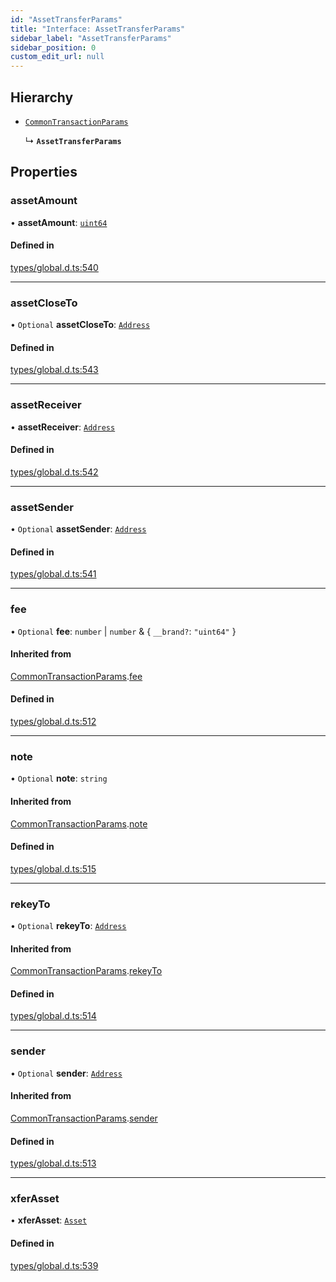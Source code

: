 ```yaml
---
id: "AssetTransferParams"
title: "Interface: AssetTransferParams"
sidebar_label: "AssetTransferParams"
sidebar_position: 0
custom_edit_url: null
---
```


## Hierarchy

- [`CommonTransactionParams`](CommonTransactionParams.md)

  ↳ **`AssetTransferParams`**

## Properties

### assetAmount

• **assetAmount**: [`uint64`](../modules.md#uint64)

#### Defined in

[types/global.d.ts:540](https://github.com/algorandfoundation/tealscript/blob/d1eab388/types/global.d.ts#L540)

___

### assetCloseTo

• `Optional` **assetCloseTo**: [`Address`](../classes/Address.md)

#### Defined in

[types/global.d.ts:543](https://github.com/algorandfoundation/tealscript/blob/d1eab388/types/global.d.ts#L543)

___

### assetReceiver

• **assetReceiver**: [`Address`](../classes/Address.md)

#### Defined in

[types/global.d.ts:542](https://github.com/algorandfoundation/tealscript/blob/d1eab388/types/global.d.ts#L542)

___

### assetSender

• `Optional` **assetSender**: [`Address`](../classes/Address.md)

#### Defined in

[types/global.d.ts:541](https://github.com/algorandfoundation/tealscript/blob/d1eab388/types/global.d.ts#L541)

___

### fee

• `Optional` **fee**: `number` \| `number` & \{ `__brand?`: ``"uint64"``  }

#### Inherited from

[CommonTransactionParams](CommonTransactionParams.md).[fee](CommonTransactionParams.md#fee)

#### Defined in

[types/global.d.ts:512](https://github.com/algorandfoundation/tealscript/blob/d1eab388/types/global.d.ts#L512)

___

### note

• `Optional` **note**: `string`

#### Inherited from

[CommonTransactionParams](CommonTransactionParams.md).[note](CommonTransactionParams.md#note)

#### Defined in

[types/global.d.ts:515](https://github.com/algorandfoundation/tealscript/blob/d1eab388/types/global.d.ts#L515)

___

### rekeyTo

• `Optional` **rekeyTo**: [`Address`](../classes/Address.md)

#### Inherited from

[CommonTransactionParams](CommonTransactionParams.md).[rekeyTo](CommonTransactionParams.md#rekeyto)

#### Defined in

[types/global.d.ts:514](https://github.com/algorandfoundation/tealscript/blob/d1eab388/types/global.d.ts#L514)

___

### sender

• `Optional` **sender**: [`Address`](../classes/Address.md)

#### Inherited from

[CommonTransactionParams](CommonTransactionParams.md).[sender](CommonTransactionParams.md#sender)

#### Defined in

[types/global.d.ts:513](https://github.com/algorandfoundation/tealscript/blob/d1eab388/types/global.d.ts#L513)

___

### xferAsset

• **xferAsset**: [`Asset`](../classes/Asset.md)

#### Defined in

[types/global.d.ts:539](https://github.com/algorandfoundation/tealscript/blob/d1eab388/types/global.d.ts#L539)
